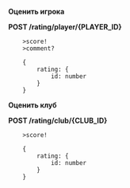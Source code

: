 **Оценить игрока**

**POST /rating/player/{PLAYER_ID}**
```
    >score!
    >comment?
```
```
    {
        rating: {
            id: number
        }
    }
```

**Оценить клуб**

**POST /rating/club/{CLUB_ID}**
```
    >score!
```
```
    {
        rating: {
            id: number
        }
    }
```



